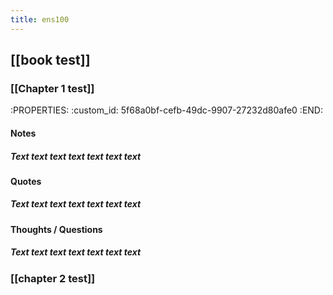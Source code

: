 ```yaml
---
title: ens100
---
```


## [[book test]]
### [[Chapter 1 test]]
:PROPERTIES:
:custom_id: 5f68a0bf-cefb-49dc-9907-27232d80afe0
:END:
#### Notes
##### Text text text text text text text
#### Quotes
##### Text text text text text text text
#### Thoughts / Questions
##### Text text text text text text text
### [[chapter 2 test]]
###
